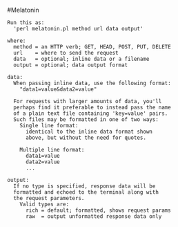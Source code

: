 #Melatonin

    Run this as:
      'perl melatonin.pl method url data output'

    where:
      method = an HTTP verb; GET, HEAD, POST, PUT, DELETE
      url    = where to send the request
      data   = optional; inline data or a filename
      output = optional; data output format

    data:
      When passing inline data, use the following format:
        "data1=value&data2=value"

      For requests with larger amounts of data, you'll
      perhaps find it preferable to instead pass the name
      of a plain text file containing 'key=value' pairs.
      Such files may be formatted in one of two ways:
        Single line format:
          identical to the inline data format shown
          above, but without the need for quotes.

        Multiple line format:
          data1=value
          data2=value
          ...

    output:
      If no type is specified, response data will be
      formatted and echoed to the terminal along with
      the request parameters.
        Valid types are:
          rich = default; formatted, shows request params
          raw  = output unformatted response data only